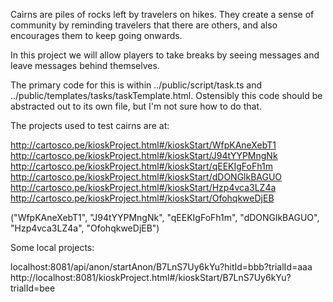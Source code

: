 Cairns are piles of rocks left by travelers on hikes. They create a sense of community by reminding travelers that there are others, and also encourages them to keep going onwards. 

In this project we will allow players to take breaks by seeing messages and leave messages behind themselves. 

The primary code for this is within ../public/script/task.ts and ../public/templates/tasks/taskTemplate.html. Ostensibly this code should be abstracted out to its own file, but I'm not sure how to do that.

The projects used to test cairns are at:

http://cartosco.pe/kioskProject.html#/kioskStart/WfpKAneXebT1
http://cartosco.pe/kioskProject.html#/kioskStart/J94tYYPMngNk
http://cartosco.pe/kioskProject.html#/kioskStart/qEEKIgFoFh1m
http://cartosco.pe/kioskProject.html#/kioskStart/dDONGlkBAGUO
http://cartosco.pe/kioskProject.html#/kioskStart/Hzp4vca3LZ4a
http://cartosco.pe/kioskProject.html#/kioskStart/OfohqkweDjEB

("WfpKAneXebT1", "J94tYYPMngNk", "qEEKIgFoFh1m", "dDONGlkBAGUO", "Hzp4vca3LZ4a", "OfohqkweDjEB")

Some local projects: 

localhost:8081/api/anon/startAnon/B7LnS7Uy6kYu?hitId=bbb?trialId=aaa
http://localhost:8081/kioskProject.html#/kioskStart/B7LnS7Uy6kYu?trialId=bee
